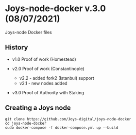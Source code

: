 Joys-node-docker v.3.0 (08/07/2021)
================
Joys-node Docker files

History
--------------------
- v1.0 Proof of work (Homestead) 

- v2.0 Proof of work (Constantinople) 
  - v2.2 - added fork2 (Istanbul) support
  - v2.1 - new nodes added

- v3.0 Proof of Authority with Staking




Creating a Joys node
--------------------

~~~~~~~~~~~~~~~~~~~~~~~~~~~~~~~~~~~~~~~~~~~~~~~~~~~~~~~~~~~~~~~~~~~~~~~~~~~~~~~~
git clone https://github.com/Joys-digital/joys-node-docker
cd joys-node-docker
sudo docker-compose -f docker-compose.yml up --build
~~~~~~~~~~~~~~~~~~~~~~~~~~~~~~~~~~~~~~~~~~~~~~~~~~~~~~~~~~~~~~~~~~~~~~~~~~~~~~~~
